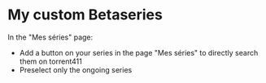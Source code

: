 My custom Betaseries
======================

In the "Mes séries" page:
 * Add a button on your series in the page "Mes séries" to directly search them on torrent411
 * Preselect only the ongoing series
